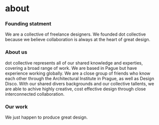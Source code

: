 # about

### Founding statment 
We are a collective of freelance designers. We founded dot collective because we believe collaboration is always at the heart of great design.

### About us
dot collective represents all of our shared knowledge and experties, covering a broad range of work. We are based in Pague but have experience working globally. We are a close group of friends who know each other through the Architectural Institute in Prague, as well as Design Disco. With our shared divers backgrounds and our collective tallents, we are able to achive highly creative, cost effective design through close interconnected collaboration.

### Our work
We just happen to produce great design. 
